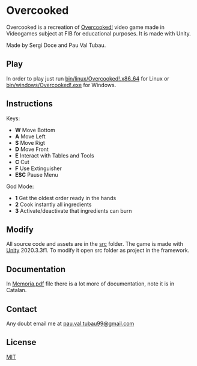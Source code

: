 # Overcooked

Overcooked is a recreation of [Overcooked!](https://www.youtube.com/watch?v=HxNxYDhBRrw) video game made in Videogames subject at FIB for educational purposes. It is made with Unity.

Made by Sergi Doce and Pau Val Tubau.

## Play

In order to play just run [bin/linux/Overcooked!.x86_64](bin/linux/Overcooked!.x86_64) for Linux or [bin/windows/Overcooked!.exe](bin/windows/Overcooked!.exe) for Windows.

## Instructions
Keys:
 + **W** Move Bottom
 + **A** Move Left
 + **S** Move Rigt
 + **D** Move Front
 + **E** Interact with Tables and Tools
 + **C** Cut
 + **F** Use Extinguisher
 + **ESC** Pause Menu

God Mode:
 + **1** Get the oldest order ready in the hands
 + **2** Cook instantly all ingredients
 + **3** Activate/deactivate that ingredients can burn

## Modify

All source code and assets are in the [src](src) folder. The game is made with [Unity](https://unity.com/) 2020.3.3f1. To modify it open src folder as project in the framework.

## Documentation

In [Memoria.pdf](Memoria.pdf) file there is a lot more of documentation, note it is in Catalan.

## Contact

Any doubt email me at pau.val.tubau99@gmail.com

## License

[MIT](https://choosealicense.com/licenses/mit/)
